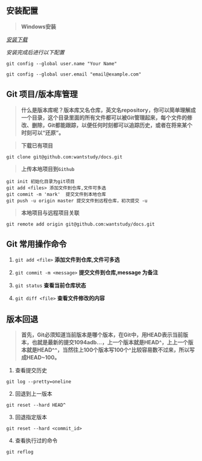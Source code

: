 安装配置
----
> **Windows安装**
	
_[安装下载](https://git-scm.com/downloads)_

_安装完成后进行以下配置_

   `git config --global user.name "Your Name"`

   `git config --global user.email "email@example.com"`
	

Git 项目/版本库管理
----
> __什么是版本库呢？版本库又名仓库，英文名repository，你可以简单理解成一个目录，这个目录里面的所有文件都可以被Git管理起来，每个文件的修改、删除，Git都能跟踪，以便任何时刻都可以追踪历史，或者在将来某个时刻可以“还原”。__


> **下载已有项目**

	git clone git@github.com:wantstudy/docs.git

> **上传本地项目到`Github`**

	git init 初始化目录为git项目
	git add <files> 添加文件到仓库,文件可多选
	git commit -m 'mark'  提交文件到本地仓库
	git push -u origin master 提交文件到远程仓库，初次提交 -u  

> **本地项目与远程项目关联**
	
	git remote add origin git@github.com:wantstudy/docs.git

Git 常用操作命令
-----

1. `git add <file>`
	**添加文件到仓库,文件可多选**

2. `git commit -m <message>` 
	**提交文件到仓库,message 为备注**

3. `git status` 
	**查看当前仓库状态**

4. `git diff <file>` 
	**查看文件修改的内容**



版本回退
-------
>**首先，Git必须知道当前版本是哪个版本，在Git中，用HEAD表示当前版本，也就是最新的提交1094adb...，上一个版本就是HEAD^，上上一个版本就是HEAD^^，当然往上100个版本写100个^比较容易数不过来，所以写成HEAD~100。**

1. 查看提交历史

`git log --pretty=oneline` 

2. 回退到上一版本

`git reset --hard HEAD^`

3. 回退指定版本

`git reset --hard <commit_id>`

4. 查看执行过的命令

`git reflog`